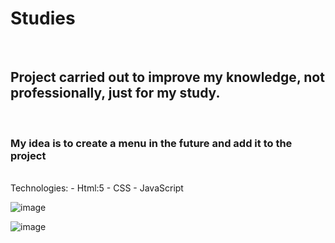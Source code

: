 <h1 text-align="center">Studies</h1>
<br>
<h2>Project carried out to improve my knowledge, not professionally, just for my study.</h2>
<br>
<h3>My idea is to create a menu in the future and add it to the project</h3>
<br>
Technologies:
- Html:5
- CSS
- JavaScript

![image](https://github.com/kbruneto/starbucks-project-unofficial/assets/157076147/8edb249c-29a8-4800-9a0d-c4741bebaaed)

![image](https://github.com/kbruneto/starbucks-project-unofficial/assets/157076147/33df0ad6-27f1-4174-a9bb-9e5b4da7c9e7)
